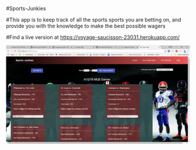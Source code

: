#Sports-Junkies

#This app is to keep track of all the sports sports you are betting on, and provide you with the knowledge to make the best possible wagers

#Find a live version at https://voyage-saucisson-23031.herokuapp.com/

![ScreenShot](./assets/images/bets-screen.png)